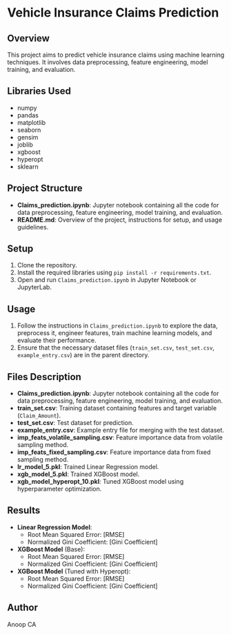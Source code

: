 # Vehicle Insurance Claims Prediction

## Overview
This project aims to predict vehicle insurance claims using machine learning techniques. It involves data preprocessing, feature engineering, model training, and evaluation.

## Libraries Used
- numpy
- pandas
- matplotlib
- seaborn
- gensim
- joblib
- xgboost
- hyperopt
- sklearn

## Project Structure
- **Claims_prediction.ipynb**: Jupyter notebook containing all the code for data preprocessing, feature engineering, model training, and evaluation.
- **README.md**: Overview of the project, instructions for setup, and usage guidelines.

## Setup
1. Clone the repository.
2. Install the required libraries using `pip install -r requirements.txt`.
3. Open and run `Claims_prediction.ipynb` in Jupyter Notebook or JupyterLab.

## Usage
1. Follow the instructions in `Claims_prediction.ipynb` to explore the data, preprocess it, engineer features, train machine learning models, and evaluate their performance.
2. Ensure that the necessary dataset files (`train_set.csv`, `test_set.csv`, `example_entry.csv`) are in the parent directory.

## Files Description
- **Claims_prediction.ipynb**: Jupyter notebook containing all the code for data preprocessing, feature engineering, model training, and evaluation.
- **train_set.csv**: Training dataset containing features and target variable (`Claim_Amount`).
- **test_set.csv**: Test dataset for prediction.
- **example_entry.csv**: Example entry file for merging with the test dataset.
- **imp_feats_volatile_sampling.csv**: Feature importance data from volatile sampling method.
- **imp_feats_fixed_sampling.csv**: Feature importance data from fixed sampling method.
- **lr_model_5.pkl**: Trained Linear Regression model.
- **xgb_model_5.pkl**: Trained XGBoost model.
- **xgb_model_hyperopt_10.pkl**: Tuned XGBoost model using hyperparameter optimization.

## Results
- **Linear Regression Model**:
  - Root Mean Squared Error: [RMSE]
  - Normalized Gini Coefficient: [Gini Coefficient]
- **XGBoost Model** (Base):
  - Root Mean Squared Error: [RMSE]
  - Normalized Gini Coefficient: [Gini Coefficient]
- **XGBoost Model** (Tuned with Hyperopt):
  - Root Mean Squared Error: [RMSE]
  - Normalized Gini Coefficient: [Gini Coefficient]

## Author
Anoop CA